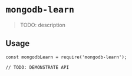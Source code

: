 # `mongodb-learn`

> TODO: description

## Usage

```
const mongodbLearn = require('mongodb-learn');

// TODO: DEMONSTRATE API
```
